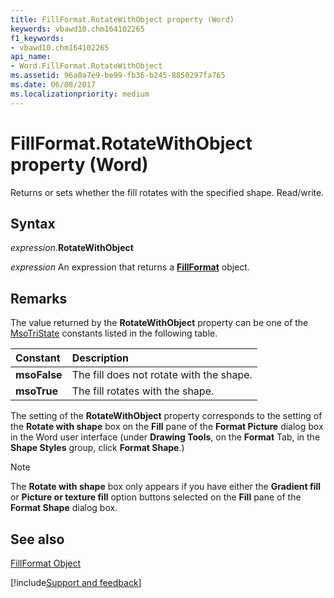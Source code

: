 ```yaml
---
title: FillFormat.RotateWithObject property (Word)
keywords: vbawd10.chm164102265
f1_keywords:
- vbawd10.chm164102265
api_name:
- Word.FillFormat.RotateWithObject
ms.assetid: 96a0a7e9-be99-fb36-b245-8850297fa765
ms.date: 06/08/2017
ms.localizationpriority: medium
---
```



# FillFormat.RotateWithObject property (Word)

Returns or sets whether the fill rotates with the specified shape. Read/write.


## Syntax

_expression_.**RotateWithObject**

_expression_ An expression that returns a **[FillFormat](Word.FillFormat.md)** object.


## Remarks

The value returned by the **RotateWithObject** property can be one of the [MsoTriState](Office.MsoTriState.md) constants listed in the following table.



|Constant|Description|
|:-----|:-----|
| **msoFalse**|The fill does not rotate with the shape.|
| **msoTrue**|The fill rotates with the shape.|

The setting of the **RotateWithObject** property corresponds to the setting of the **Rotate with shape** box on the **Fill** pane of the **Format Picture** dialog box in the Word user interface (under **Drawing Tools**, on the **Format** Tab, in the **Shape Styles** group, click **Format Shape**.)


> [!NOTE] 
> The **Rotate with shape** box only appears if you have either the **Gradient fill** or **Picture or texture fill** option buttons selected on the **Fill** pane of the **Format Shape** dialog box.


## See also


[FillFormat Object](Word.FillFormat.md)

[!include[Support and feedback](~/includes/feedback-boilerplate.md)]